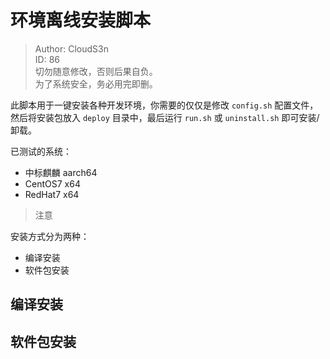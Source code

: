 # 环境离线安装脚本

> Author: CloudS3n  
> ID: 86  
> 切勿随意修改，否则后果自负。  
> 为了系统安全，务必用完即删。

此脚本用于一键安装各种开发环境，你需要的仅仅是修改 `config.sh` 配置文件，然后将安装包放入 `deploy` 目录中，最后运行 `run.sh` 或 `uninstall.sh` 即可安装/卸载。 

已测试的系统：
- 中标麒麟 aarch64
- CentOS7 x64
- RedHat7 x64

> 注意

安装方式分为两种：   
- 编译安装
- 软件包安装

## 编译安装


## 软件包安装